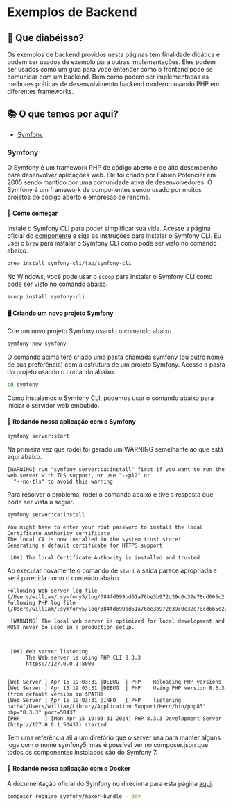 # Exemplos de Backend

## 🚀 Que diabéisso?

Os exemplos de backend providos nesta páginas tem finalidade didática e podem ser usados de exemplo para outras
implementações. Eles podem ser usados como um guia para você entender como o frontend pode se comunicar com um backend.
Bem como podem ser implementadas as melhores práticas de desenvolvimento backend moderno usando PHP em diferentes
frameworks.

## 📚 O que temos por aqui?

- [Symfony](#symfony)

### Symfony

O Symfony é um framework PHP de código aberto e de alto desempenho para desenvolver aplicações web. Ele foi criado por
Fabien Potencier em 2005 sendo mantido por uma comunidade ativa de desenvolvedores. O Symfony é um framework de
componentes sendo usado por muitos projetos de código aberto e empresas de renome.

#### 🚀 Como começar

Instale o Symfony CLI para poder simplificar sua vida. Acesse a página oficial
do [componente](https://symfony.com/download) e siga as instruções para instalar o Symfony CLI.
Eu usei o `brew` para instalar o Symfony CLI como pode ser visto no comando abaixo.

```bash
brew install symfony-cli/tap/symfony-cli
```

No Windows, você pode usar o `scoop` para instalar o Symfony CLI como pode ser visto no comando abaixo.

```bash
scoop install symfony-cli
```

#### 🖥 Criando um novo projeto Symfony

Crie um novo projeto Symfony usando o comando abaixo.

```bash
symfony new symfony
```

O comando acima terá criado uma pasta chamada symfony (ou outro nome de sua preferência) com a estrutura de um projeto
Symfony. Acesse a pasta do projeto usando o comando abaixo.

```bash
cd symfony
```

Como instalamos o Symfony CLI, podemos usar o comando abaixo para iniciar o servidor web embutido.

#### 🚀 Rodando nossa aplicação com o Symfony

```bash
symfony server:start
```

Na primeira vez que rodei foi gerado um WARNING semelhante ao que está aqui abaixo.

```
[WARNING] run "symfony server:ca:install" first if you want to run the web server with TLS support, or use "--p12" or  
  "--no-tls" to avoid this warning       
```

Para resolver o problema, rodei o comando abaixo e tive a resposta que pode ser vista a seguir.

```bash
symfony server:ca:install
```

```
You might have to enter your root password to install the local Certificate Authority certificate
The local CA is now installed in the system trust store!
Generating a default certificate for HTTPS support
                                                                                                                        
 [OK] The local Certificate Authority is installed and trusted  
```

Ao executar novamente o comando de `start` a saída parece apropriada e será parecida como o conteúdo abaixo

```
Following Web Server log file (/Users/william/.symfony5/log/384fd699bd61a76be3b972d39c0c32e78cd665c2.log)
Following PHP log file (/Users/william/.symfony5/log/384fd699bd61a76be3b972d39c0c32e78cd665c2/7daf403c7589f4927632ed3b6af762a992f09b78.log)
                                                                                                                        
 [WARNING] The local web server is optimized for local development and MUST never be used in a production setup.        
                                                                                                                        

                                                                                                                        
 [OK] Web server listening                                                                                              
      The Web server is using PHP CLI 8.3.3                                                                             
      https://127.0.0.1:8000                                                                                            
                                                                                                                        

[Web Server ] Apr 15 19:03:31 |DEBUG  | PHP    Reloading PHP versions 
[Web Server ] Apr 15 19:03:31 |DEBUG  | PHP    Using PHP version 8.3.3 (from default version in $PATH) 
[Web Server ] Apr 15 19:03:31 |INFO   | PHP    listening path="/Users/william/Library/Application Support/Herd/bin/php83" php="8.3.3" port=50437
[PHP        ] [Mon Apr 15 19:03:31 2024] PHP 8.3.3 Development Server (http://127.0.0.1:50437) started
```

Tem uma referência ali a um diretório que o server usa para manter alguns logs com o nome symfony5, mas é possível ver
no composer.json que todos os componentes instalados são do Symfony 7. 

#### 🚀 Rodando nossa aplicação com o Docker

A documentação oficial do Symfony no direciona para esta página [aqui](https://symfony.com/doc/current/setup/docker.html).


```bash
composer require symfony/maker-bundle --dev
```
